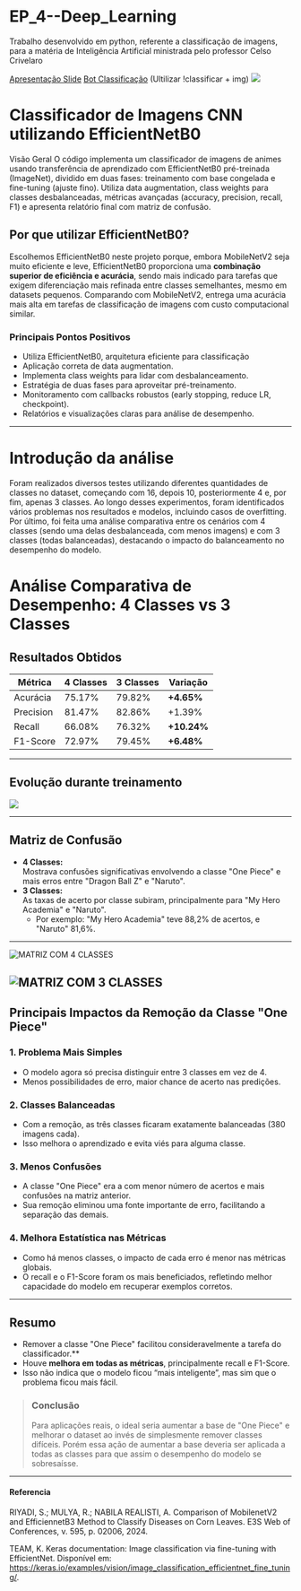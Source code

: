 # EP_4--Deep_Learning

Trabalho desenvolvido em python, referente a classificação de imagens, para a matéria de Inteligência Artificial ministrada pelo professor Celso Crivelaro

[Apresentação Slide](https://www.canva.com/design/DAGpaJAyDg8/ncygOLWZCSlVMHPXCV7GCw/edit?utm_content=DAGpaJAyDg8&utm_campaign=designshare&utm_medium=link2&utm_source=sharebutton)
[Bot Classificação](https://discord.gg/7d2AVQXK) (Ultilizar !classificar + img)
![](modelo_bot.png)

# Classificador de Imagens CNN utilizando EfficientNetB0

Visão Geral
O código implementa um classificador de imagens de animes usando transferência de aprendizado com EfficientNetB0 pré-treinada (ImageNet), dividido em duas fases: treinamento com base congelada e fine-tuning (ajuste fino). Utiliza data augmentation, class weights para classes desbalanceadas, métricas avançadas (accuracy, precision, recall, F1) e apresenta relatório final com matriz de confusão.

## Por que utilizar EfficientNetB0?

Escolhemos EfficientNetB0 neste projeto porque, embora MobileNetV2 seja muito eficiente e leve, EfficientNetB0 proporciona uma **combinação superior de eficiência e acurácia**, sendo mais indicado para tarefas que exigem diferenciação mais refinada entre classes semelhantes, mesmo em datasets pequenos. Comparando com MobileNetV2, entrega uma acurácia mais alta em tarefas de classificação de imagens com custo computacional similar.

### Principais Pontos Positivos

- Utiliza EfficientNetB0, arquitetura eficiente para classificação
- Aplicação correta de data augmentation.
- Implementa class weights para lidar com desbalanceamento.
- Estratégia de duas fases para aproveitar pré-treinamento.
- Monitoramento com callbacks robustos (early stopping, reduce LR, checkpoint).
- Relatórios e visualizações claras para análise de desempenho.

---

# Introdução da análise

Foram realizados diversos testes utilizando diferentes quantidades de classes no dataset, começando com 16, depois 10, posteriormente 4 e, por fim, apenas 3 classes. Ao longo desses experimentos, foram identificados vários problemas nos resultados e modelos, incluindo casos de overfitting. Por último, foi feita uma análise comparativa entre os cenários com 4 classes (sendo uma delas desbalanceada, com menos imagens) e com 3 classes (todas balanceadas), destacando o impacto do balanceamento no desempenho do modelo.

# Análise Comparativa de Desempenho: 4 Classes vs 3 Classes

## Resultados Obtidos

| Métrica   | 4 Classes | 3 Classes | Variação    |
| --------- | --------- | --------- | ----------- |
| Acurácia  | 75.17%    | 79.82%    | **+4.65%**  |
| Precision | 81.47%    | 82.86%    | +1.39%      |
| Recall    | 66.08%    | 76.32%    | **+10.24%** |
| F1-Score  | 72.97%    | 79.45%    | **+6.48%**  |

---

## Evolução durante treinamento

![](evolucao.png)

---

## Matriz de Confusão

- **4 Classes:**  
  Mostrava confusões significativas envolvendo a classe "One Piece" e mais erros entre "Dragon Ball Z" e "Naruto".
- **3 Classes:**  
  As taxas de acerto por classe subiram, principalmente para "My Hero Academia" e "Naruto".
  - Por exemplo: "My Hero Academia" teve 88,2% de acertos, e "Naruto" 81,6%.

---

![MATRIZ COM 4 CLASSES](./matriz_4.png)

## ![MATRIZ COM 3 CLASSES](./matriz_3.png)

## Principais Impactos da Remoção da Classe "One Piece"

### 1. **Problema Mais Simples**

- O modelo agora só precisa distinguir entre 3 classes em vez de 4.
- Menos possibilidades de erro, maior chance de acerto nas predições.

### 2. **Classes Balanceadas**

- Com a remoção, as três classes ficaram exatamente balanceadas (380 imagens cada).
- Isso melhora o aprendizado e evita viés para alguma classe.

### 3. **Menos Confusões**

- A classe "One Piece" era a com menor número de acertos e mais confusões na matriz anterior.
- Sua remoção eliminou uma fonte importante de erro, facilitando a separação das demais.

### 4. **Melhora Estatística nas Métricas**

- Como há menos classes, o impacto de cada erro é menor nas métricas globais.
- O recall e o F1-Score foram os mais beneficiados, refletindo melhor capacidade do modelo em recuperar exemplos corretos.

---

## Resumo

- Remover a classe "One Piece" facilitou consideravelmente a tarefa do classificador.\*\*
- Houve **melhora em todas as métricas**, principalmente recall e F1-Score.
- Isso não indica que o modelo ficou “mais inteligente”, mas sim que o problema ficou mais fácil.

> ### Conclusão
>
> Para aplicações reais, o ideal seria aumentar a base de "One Piece" e melhorar o dataset ao invés de simplesmente remover classes difíceis. Porém essa ação de aumentar a base deveria ser aplicada a todas as classes para que assim o desempenho do modelo se sobresaísse.

---

#### Referencia

RIYADI, S.; MULYA, R.; NABILA REALISTI, A. Comparison of MobilenetV2 and EfficiennetB3 Method to Classify Diseases on Corn Leaves. E3S Web of Conferences, v. 595, p. 02006, 2024.

TEAM, K. Keras documentation: Image classification via fine-tuning with EfficientNet. Disponível em: <https://keras.io/examples/vision/image_classification_efficientnet_fine_tuning/>.
